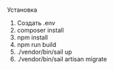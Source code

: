Установка
1) Создать .env
2) composer install
3) npm install
4) npm run build
5) ./vendor/bin/sail up
6) ./vendor/bin/sail artisan migrate

